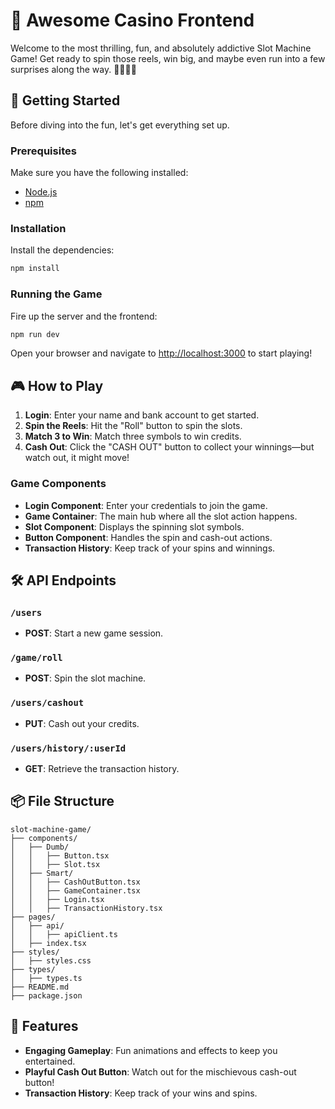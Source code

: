 # 🎰 Awesome Casino Frontend

Welcome to the most thrilling, fun, and absolutely addictive Slot Machine Game! Get ready to spin those reels, win big, and maybe even run into a few surprises along the way. 🍒🍋🍊🍉

## 🚀 Getting Started

Before diving into the fun, let's get everything set up.

### Prerequisites

Make sure you have the following installed:

- [Node.js](https://nodejs.org/)
- [npm](https://www.npmjs.com/)

### Installation

Install the dependencies:

```bash
npm install
```

### Running the Game

Fire up the server and the frontend:

```bash
npm run dev
```

Open your browser and navigate to [http://localhost:3000](http://localhost:3000) to start playing!

## 🎮 How to Play

1. **Login**: Enter your name and bank account to get started.
2. **Spin the Reels**: Hit the "Roll" button to spin the slots.
3. **Match 3 to Win**: Match three symbols to win credits.
4. **Cash Out**: Click the "CASH OUT" button to collect your winnings—but watch out, it might move!

### Game Components

- **Login Component**: Enter your credentials to join the game.
- **Game Container**: The main hub where all the slot action happens.
- **Slot Component**: Displays the spinning slot symbols.
- **Button Component**: Handles the spin and cash-out actions.
- **Transaction History**: Keep track of your spins and winnings.

## 🛠️ API Endpoints

### `/users`

- **POST**: Start a new game session.

### `/game/roll`

- **POST**: Spin the slot machine.

### `/users/cashout`

- **PUT**: Cash out your credits.

### `/users/history/:userId`

- **GET**: Retrieve the transaction history.

## 📦 File Structure

```
slot-machine-game/
├── components/
│   ├── Dumb/
│   │   ├── Button.tsx
│   │   ├── Slot.tsx
│   ├── Smart/
│   │   ├── CashOutButton.tsx
│   │   ├── GameContainer.tsx
│   │   ├── Login.tsx
│   │   ├── TransactionHistory.tsx
├── pages/
│   ├── api/
│   │   ├── apiClient.ts
│   ├── index.tsx
├── styles/
│   ├── styles.css
├── types/
│   ├── types.ts
├── README.md
├── package.json
```

## 🌟 Features

- **Engaging Gameplay**: Fun animations and effects to keep you entertained.
- **Playful Cash Out Button**: Watch out for the mischievous cash-out button!
- **Transaction History**: Keep track of your wins and spins.

